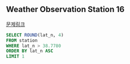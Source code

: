 ## Weather Observation Station 16
[문제링크](https://www.hackerrank.com/challenges/weather-observation-station-16/problem?isFullScreen=true)
```sql
SELECT ROUND(lat_n, 4)
FROM station
WHERE lat_n > 38.7780
ORDER BY lat_n ASC
LIMIT 1
```
